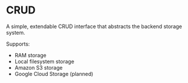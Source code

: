 # CRUD

A simple, extendable CRUD interface that abstracts the backend storage system.

Supports:

- RAM storage
- Local filesystem storage
- Amazon S3 storage
- Google Cloud Storage (planned)
